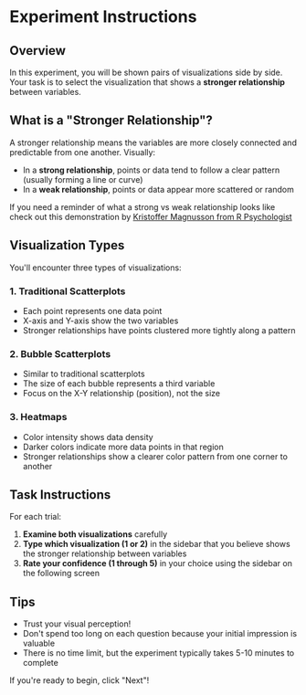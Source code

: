 # Experiment Instructions

## Overview

In this experiment, you will be shown pairs of visualizations side by side. Your task is to select the visualization that shows a **stronger relationship** between variables.

## What is a "Stronger Relationship"?

A stronger relationship means the variables are more closely connected and predictable from one another. Visually:

- In a **strong relationship**, points or data tend to follow a clear pattern (usually forming a line or curve)
- In a **weak relationship**, points or data appear more scattered or random

If you need a reminder of what a strong vs weak relationship looks like check out this demonstration by [Kristoffer Magnusson from R Psychologist](https://rpsychologist.com/correlation/)

## Visualization Types

You'll encounter three types of visualizations:

### 1. Traditional Scatterplots
- Each point represents one data point
- X-axis and Y-axis show the two variables
- Stronger relationships have points clustered more tightly along a pattern

### 2. Bubble Scatterplots
- Similar to traditional scatterplots
- The size of each bubble represents a third variable
- Focus on the X-Y relationship (position), not the size

### 3. Heatmaps
- Color intensity shows data density
- Darker colors indicate more data points in that region
- Stronger relationships show a clearer color pattern from one corner to another

## Task Instructions

For each trial:

1. **Examine both visualizations** carefully
2. **Type which visualization (1 or 2)** in the sidebar that you believe shows the stronger relationship between variables
3. **Rate your confidence (1 through 5)** in your choice using the sidebar on the following screen

## Tips

- Trust your visual perception!
- Don't spend too long on each question because your initial impression is valuable
- There is no time limit, but the experiment typically takes 5-10 minutes to complete

If you're ready to begin, click "Next"!
